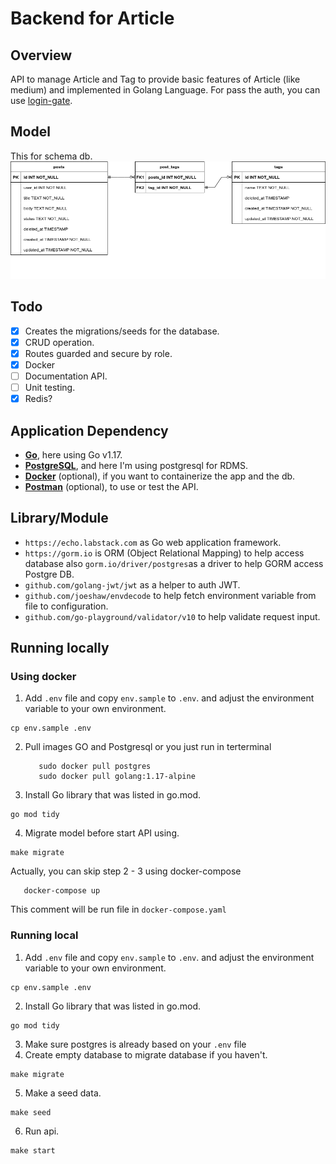 # Backend for Article 

## Overview
API to manage Article and Tag to provide basic features of Article (like medium) and implemented in Golang Language. For pass the auth, you can use [login-gate](https://github.com/hafiztsalavin/login-go).

## Model
This for schema db.
![model-db](https://github.com/hafiztsalavin/medium-be/blob/master/docs/images/schema-medium-article-tags.png)

## Todo

- [x] Creates the migrations/seeds for the database.
- [x] CRUD operation.
- [x] Routes guarded and secure by role.
- [x] Docker
- [ ] Documentation API.
- [ ] Unit testing.
- [x] Redis?

## Application Dependency

* [**Go**](https://golang.org/), here using Go v1.17.
* [**PostgreSQL**](https://www.postgresql.org/), and here I'm using postgresql for RDMS.
* [**Docker**](https://www.docker.com/) (optional), if you want to containerize the app and the db.
* [**Postman**](https://www.postman.com/) (optional), to use or test the API.


## Library/Module

* `https://echo.labstack.com` as Go web application framework.
* `https://gorm.io` is ORM (Object Relational Mapping) to help access database also `gorm.io/driver/postgres`as a driver to help GORM access Postgre DB.
* `github.com/golang-jwt/jwt` as a helper to auth JWT.
* `github.com/joeshaw/envdecode` to help fetch environment variable from file to configuration.
* `github.com/go-playground/validator/v10` to help validate request input.

## Running locally
### Using docker
1. Add `.env` file and copy `env.sample` to `.env`. and adjust the environment variable to your own environment.
```
cp env.sample .env
```
2. Pull images GO and Postgresql or you just run in terterminal
   ```
      sudo docker pull postgres
      sudo docker pull golang:1.17-alpine 
   ```
3. Install Go library that was listed in go.mod. 

```
go mod tidy
```
4. Migrate model before start API using.
```
make migrate
```

Actually, you can skip step 2 - 3 using docker-compose
```
   docker-compose up
```
This comment will be run file in `docker-compose.yaml`


### Running local

1. Add `.env` file and copy `env.sample` to `.env`. and adjust the environment variable to your own environment.
```
cp env.sample .env
```
2. Install Go library that was listed in go.mod. 
```
go mod tidy
```
3. Make sure postgres is already based on your `.env` file
4. Create empty database to migrate database if you haven't. 
```
make migrate
```
5. Make a seed data. 
```
make seed
```
6. Run api.
```
make start
```